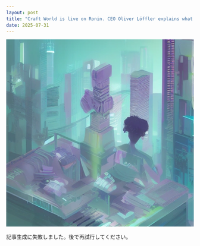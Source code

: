 ```yaml
---
layout: post
title: "Craft World is live on Ronin. CEO Oliver Löffler explains what’s next?"
date: 2025-07-31
---
```


![記事画像](assets/images/20250731_web3.png)

記事生成に失敗しました。後で再試行してください。
